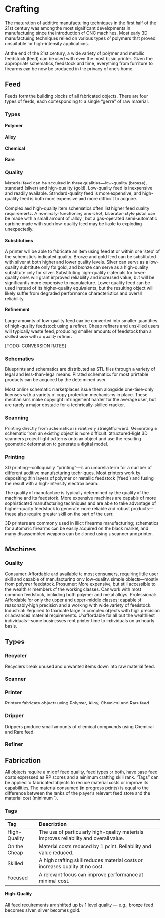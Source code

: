 # Crafting

The maturation of additive manufacturing techniques in the first half of the 21st century was among the most significant developments in manufacturing since the introduction of CNC machines. Most early 3D manufacturing techniques relied on various types of polymers that proved unsuitable for high-intensity applications.

At the end of the 21st century, a wide variety of polymer and metallic feedstock (feed) can be used with even the most basic printer. Given the appropriate schematics, feedstock and time, everything from furniture to firearms can be now be produced in the privacy of one’s home.

## Feed

Feeds form the building blocks of all fabricated objects. There are four types of feeds, each corresponding to a single “genre” of raw material.

### Types

#### Polymer

#### Alloy

#### Chemical

#### Rare

### Quality

Material feed can be acquired in three qualities—low-quality (bronze), standard (silver) and high-quality (gold). Low-quality feed is inexpensive and readily available. Standard-quality feed is more expensive, and high-quality feed is both more expensive and more difficult to acquire.

Complex and high-quality item schematics often list higher feed quality requirements. A nominally-functioning one-shot, Liberator-style pistol can be made with a small amount of :alloy:, but a gas-operated semi-automatic carbine made with such low-quality feed may be liable to exploding unexpectedly.

#### Substitutions

A printer will be able to fabricate an item using feed at or within one ‘step’ of the schematic’s indicated quality. Bronze and gold feed can be substituted with silver at both higher and lower quality levels. Silver can serve as a low-quality substitute only for gold, and bronze can serve as a high-quality substitute only for silver. Substituting high-quality materials for lower-quality ones will grant improved reliability and increased value, but will be significantly more expensive to manufacture. Lower quality feed can be used instead of its higher-quality equivalents, but the resulting object will likely suffer from degraded performance characteristics and overall reliability.

#### Refinement

Large amounts of low-quality feed can be converted into smaller quantities of high-quality feedstock using a refiner. Cheap refiners and unskilled users will typically waste feed, producing smaller amounts of feedstock than a skilled user with a quality refiner.

[TODO: CONVERSION RATES]

### Schematics

Blueprints and schematics are distributed as STL files through a variety of legal and less-than-legal means. Pirated schematics for most printable products can be acquired by the determined user.

Most online schematic marketplaces issue them alongside one-time-only licenses with a variety of copy protection mechanisms in place. These mechanisms make copyright infringement harder for the average user, but are rarely a major obstacle for a technically-skilled cracker.

### Scanning

Printing directly from schematics is relatively straightforward. Generating a schematic from an existing object is more difficult. Structured-light 3D scanners project light patterns onto an object and use the resulting geometric deformation to generate a digital model.

### Printing

3D printing—colloquially, ”printing”—is an umbrella term for a number of different additive manufacturing techniques. Most printers work by depositing thin layers of polymer or metallic feedstock (‘feed’) and fusing the result with a high-intensity electron beam.

The quality of manufacture is typically determined by the quality of the machine and its feedstock. More expensive machines are capable of more sophisticated manufacturing techniques and are able to take advantage of higher-quality feedstock to generate more reliable and robust products—these also require greater skill on the part of the user.

3D printers are commonly used in illicit firearms manufacturing; schematics for automatic firearms can be easily acquired on the black market, and many disassembled weapons can be cloned using a scanner and printer.

## Machines

### Quality

Consumer: Affordable and available to most consumers, requiring little user skill and capable of manufacturing only low-quality, simple objects—mostly from polymer feedstock. Prosumer: More expensive, but still accessible to the wealthier members of the working classes. Can work with most common feedstock, including both polymer and metal alloys. Professional: Affordable for only the upper and upper-middle classes; capable of reasonably-high precision and a working with wide variety of feedstock. Industrial: Required to fabricate large or complex objects with high precision or advanced material requirements. Unaffordable for all but the wealthiest individuals—some businesses rent printer time to individuals on an hourly basis.

## Types

### Recycler

Recyclers break unused and unwanted items down into raw material feed.

### Scanner

### Printer

Printers fabricate objects using Polymer, Alloy, Chemical and Rare feed.

### Dripper

Drippers produce small amounts of chemical compounds using Chemical and Rare feed.

### Refiner

## Fabrication

All objects require a mix of feed quality, feed types or both, have base feed costs expressed as RP scores and a minimum crafting skill rank. “Tags” can be applied to fabricated objects to reduce material costs or improve its capabilities. The material consumed (in progress points) is equal to the difference between the ranks of the player’s relevant feed store and the material cost (minimum 1).

### Tags

| Tag          | Description                                                                            |
| :----------- | :------------------------------------------------------------------------------------- |
| High-Quality | The use of particularly high-quality materials improves reliability and overall value. |
| On the Cheap | Material costs reduced by 1 point. Reliability and value reduced.                      |
| Skilled      | A high crafting skill reduces material costs or increases quality at no cost.          |
| Focused      | A relevant focus can improve performance at minimal cost.                              |

#### High-Quality

All feed requirements are shifted up by 1 level quality — e.g., bronze feed becomes silver, silver becomes gold.

